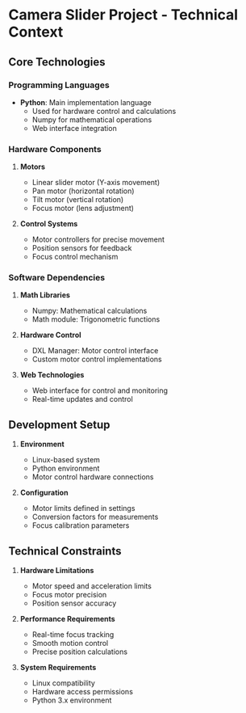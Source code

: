 # Camera Slider Project - Technical Context

## Core Technologies

### Programming Languages
- **Python**: Main implementation language
  - Used for hardware control and calculations
  - Numpy for mathematical operations
  - Web interface integration

### Hardware Components
1. **Motors**
   - Linear slider motor (Y-axis movement)
   - Pan motor (horizontal rotation)
   - Tilt motor (vertical rotation)
   - Focus motor (lens adjustment)

2. **Control Systems**
   - Motor controllers for precise movement
   - Position sensors for feedback
   - Focus control mechanism

### Software Dependencies
1. **Math Libraries**
   - Numpy: Mathematical calculations
   - Math module: Trigonometric functions

2. **Hardware Control**
   - DXL Manager: Motor control interface
   - Custom motor control implementations

3. **Web Technologies**
   - Web interface for control and monitoring
   - Real-time updates and control

## Development Setup
1. **Environment**
   - Linux-based system
   - Python environment
   - Motor control hardware connections

2. **Configuration**
   - Motor limits defined in settings
   - Conversion factors for measurements
   - Focus calibration parameters

## Technical Constraints
1. **Hardware Limitations**
   - Motor speed and acceleration limits
   - Focus motor precision
   - Position sensor accuracy

2. **Performance Requirements**
   - Real-time focus tracking
   - Smooth motion control
   - Precise position calculations

3. **System Requirements**
   - Linux compatibility
   - Hardware access permissions
   - Python 3.x environment

